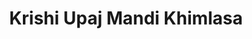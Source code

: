 ---
title: "Krishi Upaj Mandi Khimlasa"
url: /khimasa/krishi-upaj-mandi-khimlasa/
shop: supermarket
---